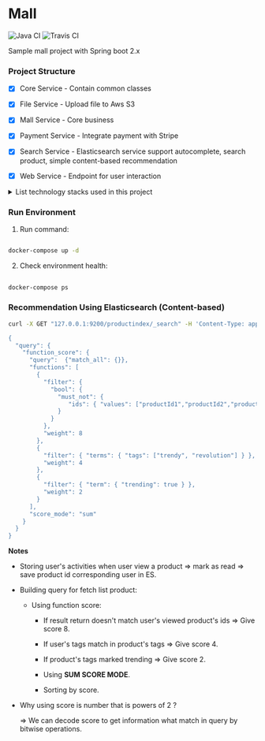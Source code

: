 # Mall
![Java CI](https://github.com/uuhnaut69/mall/workflows/Java%20CI/badge.svg)
![Travis CI](https://travis-ci.com/uuhnaut69/mall-sample.svg?branch=master)

Sample mall project with Spring boot 2.x

<h3>Project Structure</h3>

- [x] Core Service - Contain common classes

- [x] File Service - Upload file to Aws S3

- [x] Mall Service - Core business

- [x] Payment Service - Integrate payment with Stripe

- [x] Search Service - Elasticsearch service support autocomplete, search product, simple content-based recommendation

- [x] Web Service - Endpoint for user interaction

<details>
 <summary> List technology stacks used in this project </summary> 
 <p>
  
   - Spring Boot Framework 2.x (JPA, Security, ...)
   
   - Postgres 10

   - Mapstruct (Bean mapping)

   - Lombok

   - Java stripe (Payment method)

   - Jwt

   - Spring boot mail

   - CDC Embedded Debezium Postgres

   - Elasticsearch (Jest client + ES v6.8.1)

   - Spring cache caffeine
   
   - AWS S3
   
   - Swagger 2
   
   - Rabbitmq
 </p>
</details> 

<h3>Run Environment</h3>

1. Run command:

  ``` bash
  
  docker-compose up -d
  ```

2. Check environment health:

  ```bash
    
  docker-compose ps
```

<h3>Recommendation Using Elasticsearch (Content-based)</h3>

```bash
curl -X GET "127.0.0.1:9200/productindex/_search" -H 'Content-Type: application/json' -d'

{
  "query": {
    "function_score": {
      "query":  {"match_all": {}},
      "functions": [
        {
          "filter": { 
            "bool": {
              "must_not": {
                 "ids": { "values": ["productId1","productId2","productId3"] }
              }
            }
          },
          "weight": 8
        },
        {
          "filter": { "terms": { "tags": ["trendy", "revolution"] } },
          "weight": 4
        },
        {
          "filter": { "term": { "trending": true } },
          "weight": 2
        }
      ],
      "score_mode": "sum"
    }
  }
}
```

**Notes**

 - Storing user's activities when user view a product => mark as read => save product id corresponding user in ES.
 - Building query for fetch list product: 
 
   - Using function score:
   
     - If result return doesn't match user's viewed product's ids => Give score 8.
     
     - If user's tags match in product's tags => Give score 4.
     
     - If product's tags marked trending => Give score 2.
     
     - Using **SUM SCORE MODE**.
     
     - Sorting by score. 
 
 - Why using score is number that is powers of 2 ? 
 
   => We can decode score to get information what match in query by bitwise operations.

